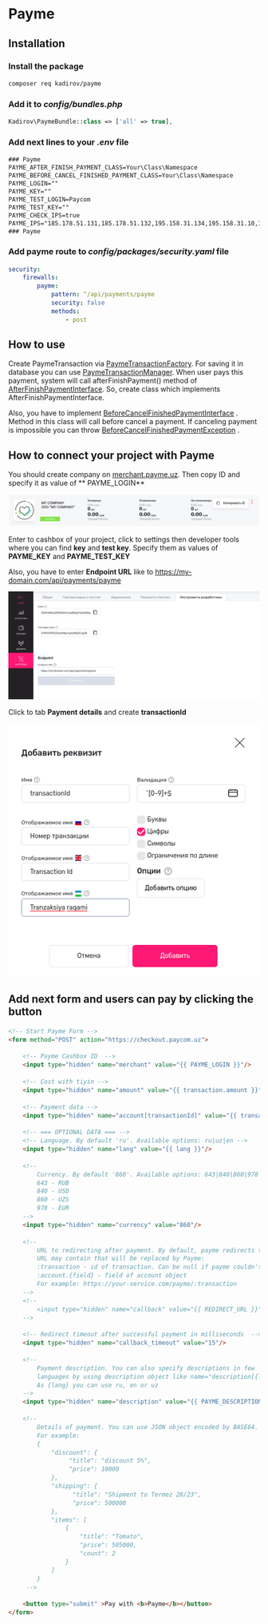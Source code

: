 # Payme

## Installation

### Install the package<br>

```bash
composer req kadirov/payme
```

### Add it to _config/bundles.php_<br>

```php
Kadirov\PaymeBundle::class => ['all' => true],
```

### Add next lines to your _.env_ file <br>

```dotenv
### Payme
PAYME_AFTER_FINISH_PAYMENT_CLASS=Your\Class\Namespace
PAYME_BEFORE_CANCEL_FINISHED_PAYMENT_CLASS=Your\Class\Namespace
PAYME_LOGIN=""
PAYME_KEY=""
PAYME_TEST_LOGIN=Paycom
PAYME_TEST_KEY=""
PAYME_CHECK_IPS=true
PAYME_IPS="185.178.51.131,185.178.51.132,195.158.31.134,195.158.31.10,195.158.28.124,195.158.5.82"
### Payme
```

### Add payme route to _config/packages/security.yaml_ file

```yaml
security:
    firewalls:
        payme:
            pattern: ^/api/payments/payme
            security: false
            methods:
                - post
```

## How to use

Create PaymeTransaction via [PaymeTransactionFactory](src/Component/Billing/Payment/Payme/PaymeTransactionFactory.php).
For saving it in database you can
use [PaymeTransactionManager](src/Component/Billing/Payment/Payme/PaymeTransactionManager.php). When user pays this
payment, system will call afterFinishPayment() method
of [AfterFinishPaymentInterface](src/Component/Billing/Payment/Payme/Interfaces/AfterFinishPaymentInterface.php). So,
create class which implements AfterFinishPaymentInterface.

Also, you have to
implement [BeforeCancelFinishedPaymentInterface](src/Component/Billing/Payment/Payme/Interfaces/BeforeCancelFinishedPaymentInterface.php)
. Method in this class will call before cancel a payment. If canceling payment is impossible you can throw
[BeforeCancelFinishedPaymentException](src/Component/Billing/Payment/Payme/Exceptions/BeforeCancelFinishedPaymentException.php)
.

## How to connect your project with Payme

You should create company on [merchant.payme.uz](https://merchant.payme.uz/). Then copy ID and specify it as value of **
PAYME_LOGIN**

![](docs/img/company.png)

Enter to cashbox of your project, click to settings then developer tools where you can find **key** and **test key**.
Specify them as values of **PAYME_KEY** and **PAYME_TEST_KEY**

Also, you have to enter **Endpoint URL** like to https://my-domain.com/api/payments/payme

![](docs/img/keys.png)

Click to tab **Payment details** and create **transactionId**

![](docs/img/transactionId.png)

## Add next form and users can pay by clicking the button

```html
<!-- Start Payme Form -->
<form method="POST" action="https://checkout.paycom.uz">

    <!-- Payme Cashbox ID  -->
    <input type="hidden" name="merchant" value="{{ PAYME_LOGIN }}"/>

    <!-- Cost with tiyin -->
    <input type="hidden" name="amount" value="{{ transaction.amount }}"/>

    <!-- Payment data -->
    <input type="hidden" name="account[transactionId]" value="{{ transaction.id }}"/>

    <!-- === OPTIONAL DATA === -->
    <!-- Language. By default 'ru'. Available options: ru|uz|en -->
    <input type="hidden" name="lang" value="{{ lang }}"/>

    <!-- 
        Currency. By default '860'. Available options: 643|840|860|978
        643 - RUB
        840 - USD
        860 - UZS
        978 - EUR 
    -->
    <input type="hidden" name="currency" value="860"/>

    <!-- 
        URL to redirecting after payment. By default, payme redirects to URL of Referer header value.
        URL may contain that will be replaced by Payme: 
        :transaction - id of transaction. Can be null if payme couldn't create transaction
        :account.{field} - field of account object
        For example: https://your-service.com/payme/:transaction 
    -->
    <!--            
        <input type="hidden" name="callback" value="{{ REDIRECT_URL }}"/>
    -->

    <!-- Redirect timeout after successful payment in milliseconds  -->
    <input type="hidden" name="callback_timeout" value="15"/>

    <!-- 
        Payment description. You can also specify descriptions in few 
        languages by using description object like name="description[{lang}]".
        As {lang} you can use ru, en or uz
    -->
    <input type="hidden" name="description" value="{{ PAYME_DESCRIPTION }}"/>

    <!-- 
        Details of payment. You can use JSON object encoded by BASE64. 
        For example:
        {
            "discount": {
                 "title": "discount 5%", 
                 "price": 10000
            },
            "shipping": {
                  "title": "Shipment to Termez 28/23", 
                  "price": 500000
            },
            "items": [
                {
                    "title": "Tomato", 
                    "price": 505000, 
                    "count": 2
                }
            ]
        }
     -->

    <button type="submit" >Pay with <b>Payme</b></button>
</form>
```


